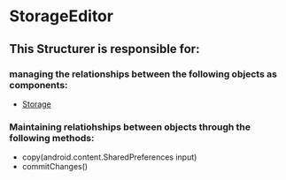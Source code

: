 # StorageEditor
## This Structurer is responsible for:
### managing the relationships between the following objects as components:
* [Storage](../Structurers/Storage.md) 
### Maintaining relatiohships between objects through the following methods: 
* copy(android.content.SharedPreferences input)
* commitChanges()
